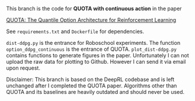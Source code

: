 This branch is the code for **QUOTA with continuous action** in the paper

[QUOTA: The Quantile Option Architecture for Reinforcement Learning](https://arxiv.org/abs/1811.02073)

See ```requirements.txt``` and ```Dockerfile``` for dependencies.

```dist-ddpg.py``` is the entrance for Roboschool experiments. The function ```option_ddpg_continuous``` is the entrance of QUOTA. ```plot_dist-ddpg.py``` contains functions to generate figures in the paper. Unfortunately I can not upload the raw data for plotting to Github. However I can send it via email upon request.

Disclaimer: This branch is based on the DeepRL codebase and is left unchanged after I completed the QUOTA paper. Algorithms other than QUOTA and its baselines are heavily outdated and should never be used.
